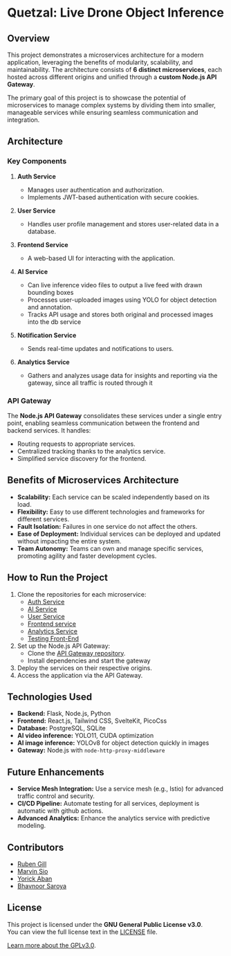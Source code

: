 # Quetzal: Live Drone Object Inference

## Overview
This project demonstrates a microservices architecture for a modern application, leveraging the benefits of modularity, scalability, and maintainability. The architecture consists of **6 distinct microservices**, each hosted across different origins and unified through a **custom Node.js API Gateway**.

The primary goal of this project is to showcase the potential of microservices to manage complex systems by dividing them into smaller, manageable services while ensuring seamless communication and integration.

## Architecture
### Key Components
1. **Auth Service**
   - Manages user authentication and authorization.
   - Implements JWT-based authentication with secure cookies.

2. **User Service**
   - Handles user profile management and stores user-related data in a database.

3. **Frontend Service**
   - A web-based UI for interacting with the application.

4. **AI Service**
   - Can live inference video files to output a live feed with drawn bounding boxes
   - Processes user-uploaded images using YOLO for object detection and annotation.
   - Tracks API usage and stores both original and processed images into the db service

6. **Notification Service**
   - Sends real-time updates and notifications to users.

8. **Analytics Service**
   - Gathers and analyzes usage data for insights and reporting via the gateway, since all traffic is routed through it

### API Gateway
The **Node.js API Gateway** consolidates these services under a single entry point, enabling seamless communication between the frontend and backend services. It handles:
- Routing requests to appropriate services.
- Centralized tracking thanks to the analytics service.
- Simplified service discovery for the frontend.


## Benefits of Microservices Architecture
- **Scalability:** Each service can be scaled independently based on its load.
- **Flexibility:** Easy to use different technologies and frameworks for different services.
- **Fault Isolation:** Failures in one service do not affect the others.
- **Ease of Deployment:** Individual services can be deployed and updated without impacting the entire system.
- **Team Autonomy:** Teams can own and manage specific services, promoting agility and faster development cycles.

## How to Run the Project
1. Clone the repositories for each microservice:
   - [Auth Service](https://github.com/BhavnoorSaroya/Auth-microservice)
   - [AI Service](https://github.com/BhavnoorSaroya/ai-microservice)
   - [User Service](https://github.com/BhavnoorSaroya/isa-database-microservice)
   - [Frontend service](https://github.com/BhavnoorSaroya/mock-frontend)
   - [Analytics Service](https://github.com/BhavnoorSaroya/isa-gateway-micrsoservice)
   - [Testing Front-End](https://github.com/BhavnoorSaroya/mock-frontend)
2. Set up the Node.js API Gateway:
   - Clone the [API Gateway repository](https://github.com/BhavnoorSaroya/isa-gateway-micrsoservice).
   - Install dependencies and start the gateway
3. Deploy the services on their respective origins.
4. Access the application via the API Gateway.

## Technologies Used
- **Backend:** Flask, Node.js, Python
- **Frontend:** React.js, Tailwind CSS, SvelteKit, PicoCss
- **Database:** PostgreSQL, SQLite
- **AI video inference:** YOLO11, CUDA optimization
- **AI image inference:** YOLOv8 for object detection quickly in images
- **Gateway:** Node.js with `node-http-proxy-middleware`

## Future Enhancements
- **Service Mesh Integration:** Use a service mesh (e.g., Istio) for advanced traffic control and security.
- **CI/CD Pipeline:** Automate testing for all services, deployment is automatic with github actions. 
- **Advanced Analytics:** Enhance the analytics service with predictive modeling.

## Contributors
- [Ruben Gill](https://github.com/RubenGill)
- [Marvin Sio](https://github.com/Martxian/)
- [Yorick Aban](https://github.com/DaGunther)
- [Bhavnoor Saroya](https://github.com/BhavnoorSaroya)

## License


This project is licensed under the **GNU General Public License v3.0**.  
You can view the full license text in the [LICENSE](LICENSE) file.

[Learn more about the GPLv3.0](https://www.gnu.org/licenses/gpl-3.0.en.html).

